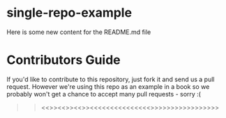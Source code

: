 single-repo-example
===================

Here is some new content for the README.md file

Contributors Guide
==================
If you'd like to contribute to this repository, just fork it and send us a pull request. However we're using this repo as an example in a book so we probably won't get a chance to accept many pull requests - sorry :(

>><<>><<>><<>><<<<<<<<<<<<<<<>>>>>>>>>>>>>>>>>
